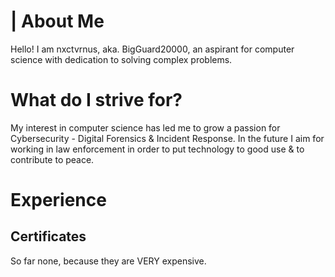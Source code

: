 # | About Me

Hello! I am nxctvrnus, aka. BigGuard20000, an aspirant for computer science with dedication to solving complex problems.

# What do I strive for?

My interest in computer science has led me to grow a passion for Cybersecurity - Digital Forensics & Incident Response. In the future I aim for working in law enforcement in order to put technology to good use & to contribute to peace.

# Experience

## Certificates
So far none, because they are VERY expensive.
